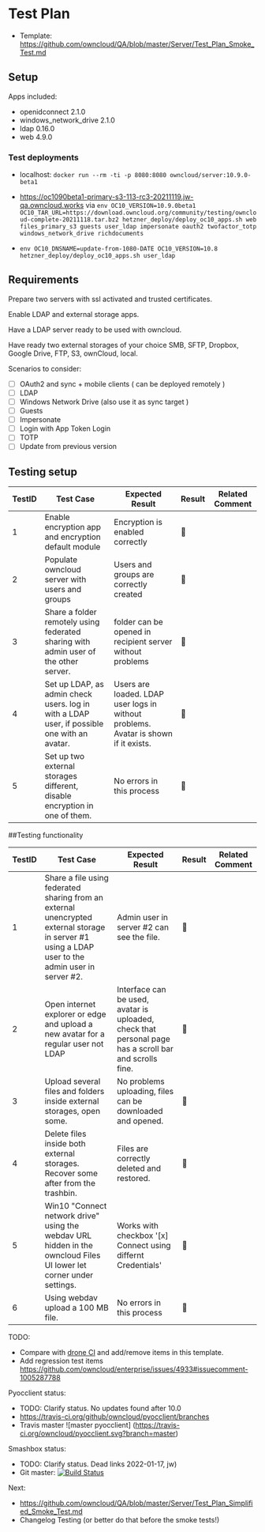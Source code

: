 # Test Plan

- Template: https://github.com/owncloud/QA/blob/master/Server/Test_Plan_Smoke_Test.md

## Setup

Apps included:
 - openidconnect 2.1.0
 - windows_network_drive 2.1.0
 - ldap 0.16.0
 - web 4.9.0

### Test deployments

 - localhost: `docker run --rm -ti -p 8080:8080 owncloud/server:10.9.0-beta1`

 - https://oc1090beta1-primary-s3-113-rc3-20211119.jw-qa.owncloud.works
   via `env OC10_VERSION=10.9.0beta1 OC10_TAR_URL=https://download.owncloud.org/community/testing/owncloud-complete-20211118.tar.bz2 hetzner_deploy/deploy_oc10_apps.sh web files_primary_s3 guests user_ldap impersonate oauth2 twofactor_totp windows_network_drive richdocuments`
 - `env OC10_DNSNAME=update-from-1080-DATE OC10_VERSION=10.8 hetzner_deploy/deploy_oc10_apps.sh user_ldap`

## Requirements

Prepare two servers with ssl activated and trusted certificates.

Enable LDAP and external storage apps.

Have a LDAP server ready to be used with owncloud.

Have ready two external storages of your choice SMB, SFTP, Dropbox, Google Drive, FTP, S3, ownCloud, local.

Scenarios to consider:
- [ ] OAuth2 and sync + mobile clients ( can be deployed remotely )
- [ ] LDAP 
- [ ] Windows Network Drive (also use it as sync target ) 
- [ ] Guests
- [ ] Impersonate
- [ ] Login with App Token Login
- [ ] TOTP
- [ ] Update from previous version

## Testing setup


TestID | Test Case | Expected Result | Result | Related Comment
------------ | ------------- | -------------- | ----- | ------
1 | Enable encryption app and encryption default module | Encryption is enabled correctly | :construction: |
2 | Populate owncloud server with users and groups | Users and groups are correctly created | :construction: |
3 | Share a folder remotely using federated sharing with admin user of the other server. | folder can be opened in recipient server without problems | :construction: |
4 | Set up LDAP, as admin check users. log in with a LDAP user, if possible one with an avatar. | Users are loaded. LDAP user logs in without problems. Avatar is shown if it exists.  | :construction: |
5 | Set up two external storages different, disable encryption in one of them.| No errors in this process | :construction: |

##Testing functionality

TestID | Test Case | Expected Result | Result | Related Comment
------------ | ------------- | -------------- | ----- | ------
1 | Share a file using federated sharing from an external unencrypted external storage in server #1 using a LDAP user to the admin user in server #2. | Admin user in server #2 can see the file. | :construction: |
2 | Open internet explorer or edge and upload a new avatar for a regular user not LDAP | Interface can be used, avatar is uploaded, check that personal page has a scroll bar and scrolls fine. | :construction: |
3 | Upload several files and folders inside external storages, open some. | No problems uploading, files can be downloaded and opened. | :construction: |
4 | Delete files inside both external storages. Recover some after from the trashbin. |  Files are correctly deleted and restored. | :construction: |
5 | Win10 "Connect network drive" using the webdav URL hidden in the owncloud Files UI lower let corner under settings. | Works with checkbox '[x] Connect using differnt Credentials' | :construction: |
6 | Using webdav upload a 100 MB file.| No errors in this process | :construction: |

TODO:
- Compare with [drone CI](https://drone.owncloud.com/owncloud/core) and add/remove items in this template.
- Add regression test items  https://github.com/owncloud/enterprise/issues/4933#issuecomment-1005287788


Pyocclient status:
- TODO: Clarify status. No updates found after 10.0
- https://travis-ci.org/github/owncloud/pyocclient/branches 
- Travis master 		![master pyocclient] (https://travis-ci.org/owncloud/pyocclient.svg?branch=master)


Smashbox status:
- TODO: Clarify status. Dead links 2022-01-17, jw)
- Git master: [![Build Status](https://ci.owncloud.org/job/smashbox-on-docker-daily-master/badge/icon)](https://ci.owncloud.org/job/smashbox-on-docker-daily-master/)


Next: 
 - https://github.com/owncloud/QA/blob/master/Server/Test_Plan_Simplified_Smoke_Test.md
 - Changelog Testing (or better do that before the smoke tests!)

